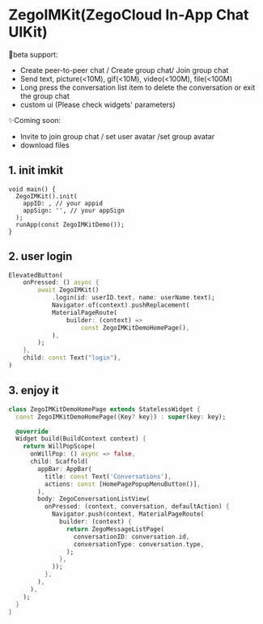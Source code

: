 # ZegoIMKit(ZegoCloud In-App Chat UIKit)

🥳beta support:
- Create peer-to-peer chat / Create group chat/ Join group chat
- Send text, picture(<10M), gif(<10M), video(<100M), file(<100M)
- Long press the conversation list item to delete the conversation or exit the group chat
- custom ui (Please check widgets' parameters)

✨Coming soon: 
- Invite to join group chat / set user avatar /set group avatar
- download files

## 1. init imkit

```
void main() {
  ZegoIMKit().init(
    appID: , // your appid
    appSign: '', // your appSign
  );
  runApp(const ZegoIMKitDemo());
}
```

## 2. user login

```dart
ElevatedButton(
    onPressed: () async {
        await ZegoIMKit()
            .login(id: userID.text, name: userName.text);
            Navigator.of(context).pushReplacement(
            MaterialPageRoute(
                builder: (context) =>
                    const ZegoIMKitDemoHomePage(),
            ),
        );
    },
    child: const Text("login"),
)
```

## 3. enjoy it

```dart
class ZegoIMKitDemoHomePage extends StatelessWidget {
  const ZegoIMKitDemoHomePage({Key? key}) : super(key: key);

  @override
  Widget build(BuildContext context) {
    return WillPopScope(
      onWillPop: () async => false,
      child: Scaffold(
        appBar: AppBar(
          title: const Text('Conversations'),
          actions: const [HomePagePopupMenuButton()],
        ),
        body: ZegoConversationListView(
          onPressed: (context, conversation, defaultAction) {
            Navigator.push(context, MaterialPageRoute(
              builder: (context) {
                return ZegoMessageListPage(
                  conversationID: conversation.id,
                  conversationType: conversation.type,
                );
              },
            ));
          },
        ),
      ),
    );
  }
}

```

